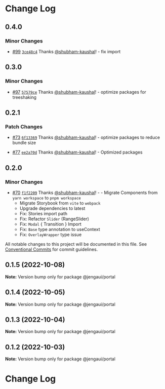 # Change Log

## 0.4.0

### Minor Changes

- [#99](https://github.com/OutpostHQ/jengaui/pull/99) [`3ce48c4`](https://github.com/OutpostHQ/jengaui/commit/3ce48c40f8488c4e02c63003b6abd7086d48ee85) Thanks [@shubham-kaushal](https://github.com/shubham-kaushal)! - fix import

## 0.3.0

### Minor Changes

- [#97](https://github.com/OutpostHQ/jengaui/pull/97) [`57579ce`](https://github.com/OutpostHQ/jengaui/commit/57579ced34fd760484d5dbb4c73d31e5cb9fbcec) Thanks [@shubham-kaushal](https://github.com/shubham-kaushal)! - optimize packages for treeshaking

## 0.2.1

### Patch Changes

- [#73](https://github.com/OutpostHQ/jengaui/pull/73) [`6f13369`](https://github.com/OutpostHQ/jengaui/commit/6f13369d55a63fab51dee071cd5c372461e0e16f) Thanks [@shubham-kaushal](https://github.com/shubham-kaushal)! - optimize packages to reduce bundle size

- [#77](https://github.com/OutpostHQ/jengaui/pull/77) [`ee2a70d`](https://github.com/OutpostHQ/jengaui/commit/ee2a70d001328effde868c9ac52bbb2476ec3c08) Thanks [@shubham-kaushal](https://github.com/shubham-kaushal)! - Optimized packages

## 0.2.0

### Minor Changes

- [#70](https://github.com/OutpostHQ/jengaui/pull/70) [`f1f2209`](https://github.com/OutpostHQ/jengaui/commit/f1f220929d81ac7f17a7c8e6043dc74ac0d52d63) Thanks [@shubham-kaushal](https://github.com/shubham-kaushal)! - - Migrate Components from `yarn workspace` to `pnpm workspace`
  - Migrate Storybook from `vite` to `webpack`
  - Upgrade dependencies to latest
  - Fix: Stories import path
  - Fix: Refactor `Slider` (RangeSlider)
  - Fix: `Modal` { Transition } Import
  - Fix: `Base` type annotation to useContext
  - Fix: `OverlayWrapper` type issue

All notable changes to this project will be documented in this file.
See [Conventional Commits](https://conventionalcommits.org) for commit guidelines.

## 0.1.5 (2022-10-08)

**Note:** Version bump only for package @jengaui/portal

## 0.1.4 (2022-10-05)

**Note:** Version bump only for package @jengaui/portal

## 0.1.3 (2022-10-04)

**Note:** Version bump only for package @jengaui/portal

## 0.1.2 (2022-10-03)

**Note:** Version bump only for package @jengaui/portal

# Change Log
